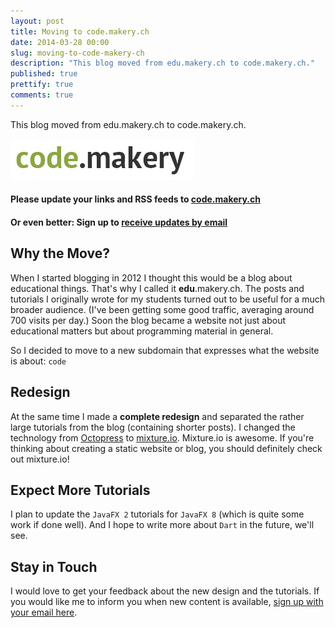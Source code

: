 ```yaml
---
layout: post
title: Moving to code.makery.ch
date: 2014-03-28 00:00
slug: moving-to-code-makery-ch
description: "This blog moved from edu.makery.ch to code.makery.ch."
published: true
prettify: true
comments: true
---
```



This blog moved from edu.makery.ch to code.makery.ch.

![code.makery](/assets/blog/14-03-28-moving-to-code-makery-ch/code-makery.png)

#### Please update your links and RSS feeds to [code.makery.ch](http://code.makery.ch)   
#### Or even better: Sign up to [receive updates by email](https://tinyletter.com/code-makery)


## Why the Move?

When I started blogging in 2012 I thought this would be a blog about educational things. That's why I called it **edu**.makery.ch. The posts and tutorials I originally wrote for my students turned out to be useful for a much broader audience. (I've been getting some good traffic, averaging around 700 visits per day.) Soon the blog became a website not just about educational matters but about programming material in general.

So I decided to move to a new subdomain that expresses what the website is about: `code`


## Redesign

At the same time I made a **complete redesign** and separated the rather large tutorials from the blog (containing shorter posts). I changed the technology from [Octopress](http://octopress.org/) to [mixture.io](http://mixture.io/). Mixture.io is awesome. If you're thinking about creating a static website or blog, you should definitely check out mixture.io! 


## Expect More Tutorials

I plan to update the `JavaFX 2` tutorials for `JavaFX 8` (which is quite some work if done well). And I hope to write more about `Dart` in the future, we'll see.


## Stay in Touch

I would love to get your feedback about the new design and the tutorials. If you would like me to inform you when new content is available, [sign up with your email here](https://tinyletter.com/code-makery).